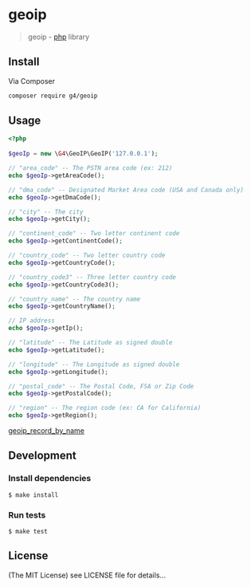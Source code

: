 geoip
======

> geoip - [php](http://php.net) library

## Install
Via Composer

```sh
composer require g4/geoip
```

## Usage

``` php
<?php
    
$geoIp = new \G4\GeoIP\GeoIP('127.0.0.1');

// "area_code" -- The PSTN area code (ex: 212)
echo $geoIp->getAreaCode();

// "dma_code" -- Designated Market Area code (USA and Canada only)
echo $geoIp->getDmaCode();

// "city" -- The city
echo $geoIp->getCity();

// "continent_code" -- Two letter continent code
echo $geoIp->getContinentCode();

// "country_code" -- Two letter country code
echo $geoIp->getCountryCode();

// "country_code3" -- Three letter country code
echo $geoIp->getCountryCode3();

// "country_name" -- The country name
echo $geoIp->getCountryName();

// IP address
echo $geoIp->getIp();

// "latitude" -- The Latitude as signed double
echo $geoIp->getLatitude();

// "longitude" -- The Longitude as signed double
echo $geoIp->getLongitude();

// "postal_code" -- The Postal Code, FSA or Zip Code
echo $geoIp->getPostalCode();

// "region" -- The region code (ex: CA for California)
echo $geoIp->getRegion();

```

[geoip_record_by_name](http://php.net/manual/en/function.geoip-record-by-name.php)

## Development

### Install dependencies

    $ make install

### Run tests

    $ make test

## License

(The MIT License)
see LICENSE file for details...

